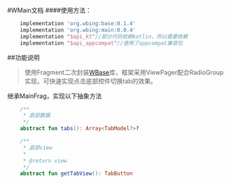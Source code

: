 #WMain文档
####使用方法：

```groovy
	implementation 'org.wbing:base:0.1.4'
	implementation 'org.wbing:main:0.0.4'
	implementation "$api_kt"//部分代码依赖kotlin，所以需要依赖
	implementation "$api_appcompat"//使用了appcompat兼容包
```


##功能说明
>使用Fragment二次封装[WBase](https://gitee.com/wbing123/expect_component/tree/master/wbase)库，框架采用ViewPager配合RadioGroup实现，可快速实现点击底部控件切换tab的效果。

继承MainFrag，实现以下抽象方法

```kotlin
 	/**
     * 底部数据
     */
    abstract fun tabs(): Array<TabModel?>?

    /**
     * 底部view
     *
     * @return view
     */
    abstract fun getTabView(): TabButton

```